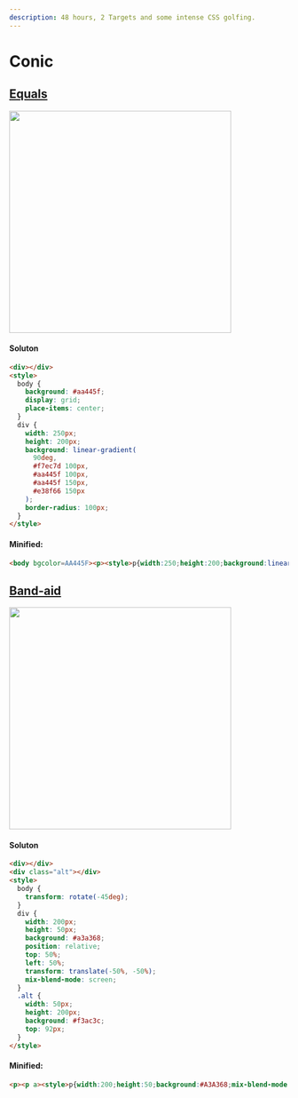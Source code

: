 ```yaml
---
description: 48 hours, 2 Targets and some intense CSS golfing.
---
```


# Conic

## [Equals](https://cssbattle.dev/play/31)

<img width="400px" src="https://cssbattle.dev/targets/31.png">

#### Soluton

```html
<div></div>
<style>
  body {
    background: #aa445f;
    display: grid;
    place-items: center;
  }
  div {
    width: 250px;
    height: 200px;
    background: linear-gradient(
      90deg,
      #f7ec7d 100px,
      #aa445f 100px,
      #aa445f 150px,
      #e38f66 150px
    );
    border-radius: 100px;
  }
</style>
```

#### Minified:

```html
<body bgcolor=AA445F><p><style>p{width:250;height:200;background:linear-gradient(90deg,#F7EC7D 25vw,#AA445F 0 50vh,#E38F66 0);border-radius:25vw;margin:13%67
```

## [Band-aid](https://cssbattle.dev/play/32)

<img width="400px" src="https://cssbattle.dev/targets/32.png">

#### Soluton

```html
<div></div>
<div class="alt"></div>
<style>
  body {
    transform: rotate(-45deg);
  }
  div {
    width: 200px;
    height: 50px;
    background: #a3a368;
    position: relative;
    top: 50%;
    left: 50%;
    transform: translate(-50%, -50%);
    mix-blend-mode: screen;
  }
  .alt {
    width: 50px;
    height: 200px;
    background: #f3ac3c;
    top: 92px;
  }
</style>
```

#### Minified:

```html
<p><p a><style>p{width:200;height:50;background:#A3A368;mix-blend-mode:screen;rotate:-45deg;margin:125 92}[a]{background:#F3AC3C;rotate:45deg;margin:-175 92
```
